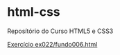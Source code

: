 # html-css
 Reposítório do Curso HTML5 e CSS3

 <a href="https://valeriobc.github.io/html-css/exercicios/ex022/fundo006.html">Exercício ex022/fundo006.html</a>
